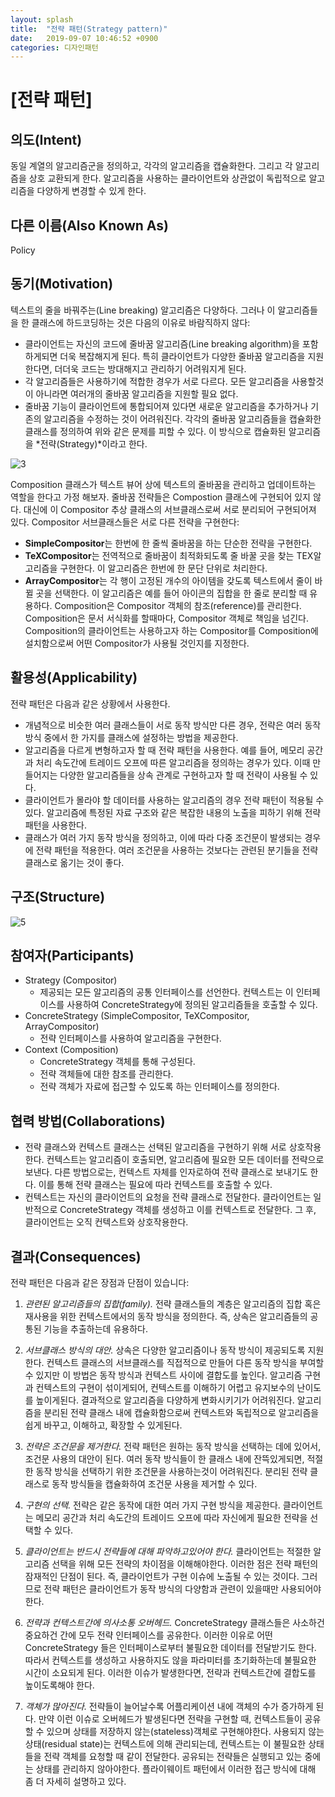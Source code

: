 ```yaml
---
layout: splash
title:  "전략 패턴(Strategy pattern)"
date:   2019-09-07 10:46:52 +0900
categories: 디자인패턴
---
```


# [전략 패턴]
## 의도(Intent)
동일 계열의 알고리즘군을 정의하고, 각각의 알고리즘을 캡슐화한다. 그리고 각 알고리즘을 상호 교환되게 한다. 알고리즘을 사용하는 클라이언트와 상관없이 독립적으로 알고리즘을 다양하게 변경할 수 있게 한다.

## 다른 이름(Also Known As)
Policy

## 동기(Motivation)
텍스트의 줄을 바꿔주는(Line breaking) 알고리즘은 다양하다. 그러나 이 알고리즘들을 한 클래스에 하드코딩하는 것은 다음의 이유로 바람직하지 않다:

* 클라이언트는 자신의 코드에 줄바꿈 알고리즘(Line breaking algorithm)을 포함하게되면 더욱 복잡해지게 된다. 특히 클라이언트가 다양한 줄바꿈 알고리즘을 지원한다면, 더더욱 코드는 방대해지고 관리하기 어려워지게 된다.
* 각 알고리즘들은 사용하기에 적합한 경우가 서로 다르다. 모든 알고리즘을 사용할것이 아니라면 여러개의 줄바꿈 알고리즘을 지원할 필요 없다.
* 줄바꿈 기능이 클라이언트에 통합되어져 있다면 새로운 알고리즘을 추가하거나 기존의 알고리즘을 수정하는 것이 어려워진다.
각각의 줄바꿈 알고리즘들을 캡슐화한 클래스를 정의하여 위와 같은 문제를 피할 수 있다. 이 방식으로 캡슐화된 알고리즘을 *전략(Strategy)*이라고 한다.

![3](https://user-images.githubusercontent.com/47546079/57598140-fd79cd00-758c-11e9-98b8-8dbe231c4685.png)


Composition 클래스가 텍스트 뷰어 상에 텍스트의 줄바꿈을 관리하고 업데이트하는 역할을 한다고 가정 해보자. 줄바꿈 전략들은 Compostion 클래스에 구현되어 있지 않다. 대신에 이 Compositor 추상 클래스의 서브클래스로써 서로 분리되어 구현되어져 있다. Compositor 서브클래스들은 서로 다른 전략을 구현한다:

* **SimpleCompositor**는 한번에 한 줄씩 줄바꿈을 하는 단순한 전략을 구현한다.
* **TeXCompositor**는 전역적으로 줄바꿈이 최적화되도록 줄 바꿀 곳을 찾는 TEX알고리즘을 구현한다. 이 알고리즘은 한번에 한 문단 단위로 처리한다.
* **ArrayCompositor**는 각 행이 고정된 개수의 아이템을 갖도록 텍스트에서 줄이 바뀔 곳을 선택한다. 이 알고리즘은 예를 들어 아이콘의 집합을 한 줄로 분리할 때 유용하다.
Composition은 Compositor 객체의 참조(reference)를 관리한다. Composition은 문서 서식화를 할때마다, Compositor 객체로 책임을 넘긴다. Composition의 클라이언트는 사용하고자 하는 Compositor를 Composition에 설치함으로써 어떤 Compositor가 사용될 것인지를 지정한다.

## 활용성(Applicability)
전략 패턴은 다음과 같은 상황에서 사용한다.

* 개념적으로 비슷한 여러 클래스들이 서로 동작 방식만 다른 경우, 전략은 여러 동작 방식 중에서 한 가지를 클래스에 설정하는 방법을 제공한다.
* 알고리즘을 다르게 변형하고자 할 때 전략 패턴을 사용한다. 예를 들어, 메모리 공간과 처리 속도간에 트레이드 오프에 따른 알고리즘을 정의하는 경우가 있다. 이때 만들어지는 다양한 알고리즘들을 상속 관계로 구현하고자 할 때 전략이 사용될 수 있다.
* 클라이언트가 몰라야 할 데이터를 사용하는 알고리즘의 경우 전략 패턴이 적용될 수 있다. 알고리즘에 특정된 자료 구조와 같은 복잡한 내용의 노출을 피하기 위해 전략 패턴을 사용한다.
* 클래스가 여러 가지 동작 방식을 정의하고, 이에 따라 다중 조건문이 발생되는 경우에 전략 패턴을 적용한다. 여러 조건문을 사용하는 것보다는 관련된 분기들을 전략 클래스로 옮기는 것이 좋다.
## 구조(Structure)
![5](https://user-images.githubusercontent.com/47546079/57598143-fe126380-758c-11e9-8a91-a68d6a61be59.png)
## 참여자(Participants)
* Strategy (Compositor)
  * 제공되는 모든 알고리즘의 공통 인터페이스를 선언한다. 컨텍스트는 이 인터페이스를 사용하여 ConcreteStrategy에 정의된 알고리즘들을 호출할 수 있다.
* ConcreteStrategy (SimpleCompositor, TeXCompositor, ArrayCompositor)
  * 전략 인터페이스를 사용하여 알고리즘을 구현한다.
* Context (Composition)
  * ConcreteStrategy 객체를 통해 구성된다.
  * 전략 객체들에 대한 참조를 관리한다.
  * 전략 객체가 자료에 접근할 수 있도록 하는 인터페이스를 정의한다.
## 협력 방법(Collaborations)
* 전략 클래스와 컨텍스트 클래스는 선택된 알고리즘을 구현하기 위해 서로 상호작용한다. 컨텍스트는 알고리즘이 호출되면, 알고리즘에 필요한 모든 데이터를 전략으로 보낸다. 다른 방법으로는, 컨텍스트 자체를 인자로하여 전략 클래스로 보내기도 한다. 이를 통해 전략 클래스는 필요에 따라 컨텍스트를 호출할 수 있다.
* 컨텍스트는 자신의 클라이언트의 요청을 전략 클래스로 전달한다. 클라이언트는 일반적으로 ConcreteStrategy 객체를 생성하고 이를 컨텍스트로 전달한다. 그 후, 클라이언트는 오직 컨텍스트와 상호작용한다.
## 결과(Consequences)
전략 패턴은 다음과 같은 장점과 단점이 있습니다:

1. _관련된 알고리즘들의 집합(family)._ 전략 클래스들의 계층은 알고리즘의 집합 혹은 재사용을 위한 컨텍스트에서의 동작 방식을 정의한다. 즉, 상속은 알고리즘들의 공통된 기능을 추출하는데 유용하다.

2. _서브클래스 방식의 대안._ 상속은 다양한 알고리즘이나 동작 방식이 제공되도록 지원한다. 컨텍스트 클래스의 서브클래스를 직접적으로 만들어 다른 동작 방식을 부여할 수 있지만 이 방법은 동작 방식과 컨텍스트 사이에 결합도를 높인다. 알고리즘 구현과 컨텍스트의 구현이 섞이게되어, 컨텍스트를 이해하기 어렵고 유지보수의 난이도를 높이게된다. 결과적으로 알고리즘을 다양하게 변화시키기가 어려워진다. 알고리즘을 분리된 전략 클래스 내에 캡슐화함으로써 컨텍스트와 독립적으로 알고리즘을 쉽게 바꾸고, 이해하고, 확장할 수 있게된다.

3. _전략은 조건문을 제거한다._ 전략 패턴은 원하는 동작 방식을 선택하는 데에 있어서, 조건문 사용의 대안이 된다. 여러 동작 방식들이 한 클래스 내에 잔뜩있게되면, 적절한 동작 방식을 선택하기 위한 조건문을 사용하는것이 어려워진다. 분리된 전략 클래스로 동작 방식들을 캡슐화하여 조건문 사용을 제거할 수 있다.

4. _구현의 선택._ 전략은 같은 동작에 대한 여러 가지 구현 방식을 제공한다. 클라이언트는 메모리 공간과 처리 속도간의 트레이드 오프에 따라 자신에게 필요한 전략을 선택할 수 있다.

5. _클라이언트는 반드시 전략들에 대해 파악하고있어야 한다._ 클라이언트는 적절한 알고리즘 선택을 위해 모든 전략의 차이점을 이해해야한다. 이러한 점은 전략 패턴의 잠재적인 단점이 된다. 즉, 클라이언트가 구현 이슈에 노출될 수 있는 것이다. 그러므로 전략 패턴은 클라이언트가 동작 방식의 다양함과 관련이 있을때만 사용되어야 한다.

6. _전략과 컨텍스트간에 의사소통 오버헤드._ ConcreteStrategy 클래스들은 사소하건 중요하건 간에 모두 전략 인터페이스를 공유한다. 이러한 이유로 어떤 ConcreteStrategy 들은 인터페이스로부터 불필요한 데이터를 전달받기도 한다. 따라서 컨텍스트를 생성하고 사용하지도 않을 파라미터를 초기화하는데 불필요한 시간이 소요되게 된다. 이러한 이슈가 발생한다면, 전략과 컨텍스트간에 결합도를 높이도록해야 한다.

7. _객체가 많아진다._ 전략들이 늘어날수록 어플리케이션 내에 객체의 수가 증가하게 된다. 만약 이런 이슈로 오버헤드가 발생된다면 전략을 구현할 때, 컨텍스트들이 공유할 수 있으며 상태를 저장하지 않는(stateless)객체로 구현해야한다. 사용되지 않는 상태(residual state)는 컨텍스트에 의해 관리되는데, 컨텍스트는 이 불필요한 상태들을 전략 객체를 요청할 때 같이 전달한다. 공유되는 전략들은 실행되고 있는 중에는 상태를 관리하지 않아야한다. 플라이웨이트 패턴에서 이러한 접근 방식에 대해 좀 더 자세히 설명하고 있다.

